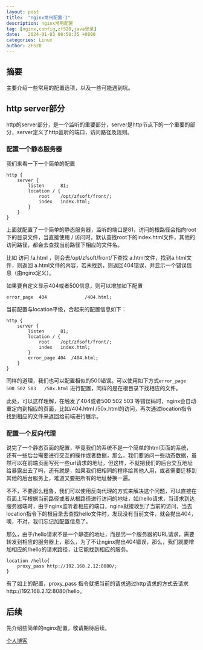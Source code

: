 ```yaml
---
layout: post
title:  "nginx常用配置-I"
description: nginx常用配置
tag: [nginx,config,zf520,java思录]
date:   2024-01-03 08:50:35 +0800
categories: Linux
author: ZF520
---
```


## 摘要

主要介绍一些常用的配置选项，以及一些可能遇到坑。



## http server部分

http的server部分，是一个监听的重要部分，server是http节点下的一个重要的部分，server定义了http监听的端口，访问路径及规则。

### 配置一个静态服务器

我们来看一下一个简单的配置

```nginx
http {
	server {
		listen		81;
		location / {
			root	/opt/zfsoft/front/;
			index	index.html;
		}
	}
}
```

上面就配置了一个简单的静态服务器，监听的端口是81，访问的根路径会指向root下的目录文件，当直接使用 / 访问时，默认查找root下的index.html文件，其他的访问路径，都会去查找当前路径下相应的文件名。

比如 访问 /a.html ，则会去/opt/zfsoft/front/下查找 a.html文件，找到a.html文件，则返回  a.html文件的内容，若未找到，则返回404错误，并显示一个错误信息（由nginx定义）。

如果要自定义显示404或者500信息，则可以增加如下配置

```nginx
error_page  404              /404.html;
```

当前配置与location平级，合起来的配置信息如下：

```nginx
http {
	server {
		listen		81;
		location / {
			root	/opt/zfsoft/front/;
			index	index.html;
		}
		error_page 404	/404.html;
	}
}
```

同样的道理，我们也可以配置相似的500错误。可以使用如下方式`error_page 500 502 503  	/50x.html` 进行配置，同样的是在根目录下找相应的文件。

此处，可以这样理解，在触发了404或者500 502 503 等错误码时，nginx会自动重定向到相应的页面，比如/404.html  /50x.html的访问，再次通过location指令找到相应的文件来返回给前端进行展示。

### 配置一个反向代理

说完了一个静态页面的配置，毕竟我们的系统不是一个简单的html页面的系统，还有一些后台需要进行交互的操作或者数据，那么，我们要访问一些动态数据，虽然可以在前端页面写死一些url请求的地址，但这样，不就把我们的后台交互地址给暴露出去了吗，还有就是，如果我们把相同的程序给其他人用，或者需要迁移到其他的后台服务上，难道又要把所有的地址替换一遍。

不不，不要那么粗鲁，我们可以使用反向代理的方式来解决这个问题，可以直接在页面上写根据当前路径或者从根路径进行访问的地址，如/hello请求，当请求到达服务器端时，由于nginx监听着相应的端口，nginx就接收到了当前的访问，当去location指令下的根目录去查找hello文件时，发现没有当前文件，就会抛出404，噢，不对，我们忘记加配置信息了。

那么，由于/hello请求不是一个静态的地址，而是另一个服务器的URL请求，需要转发到相应的服务器上，那么，为了不让nginx抛出404错误，那么，我们就要增加相应的/hello的请求路径，让它能找到相应的服务。

```nginx
location /hello{
	proxy_pass http://192.168.2.12:8080/;
}
```

有了如上的配置，proxy_pass 指令就把当前的请求通过http请求的方式去请求http://192.168.2.12:8080/hello。

## 后续

先介绍些简单的nginx配置，敬请期待后续。



[个人博客](http://b.zf520.net)

